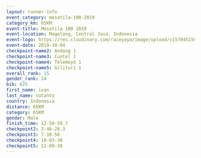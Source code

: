 ```yaml
---
layout: runner-info 
event_category: mesatila-100-2019 
category_km: 65KM 
event-title: Mesatila 100 2019 
event-location: Magelang, Central Java, Indonesia 
event-logo: https://res.cloudinary.com/raceyaya/image/upload/v1570451507/logo/mesastila100_jin7bl.jpg 
event-date: 2019-10-04 
checkpoint-name2: Andong 1 
checkpoint-name3: Cuntel 1 
checkpoint-name4: Telemoyo 1 
checkpoint-name5: Gilituri 1 
overall_rank: 15
gender_rank: 14
bib: 625
first_name: ivan
last_name: sutanto
country: Indonesia
distance: 65KM
category: 65KM
gender: Male
finish_time: 12-50-50.7
checkpoint2: 3-46-28.3
checkpoint3: 7-10-50
checkpoint4: 10-03-30
checkpoint5: 11-09-38
---
```

